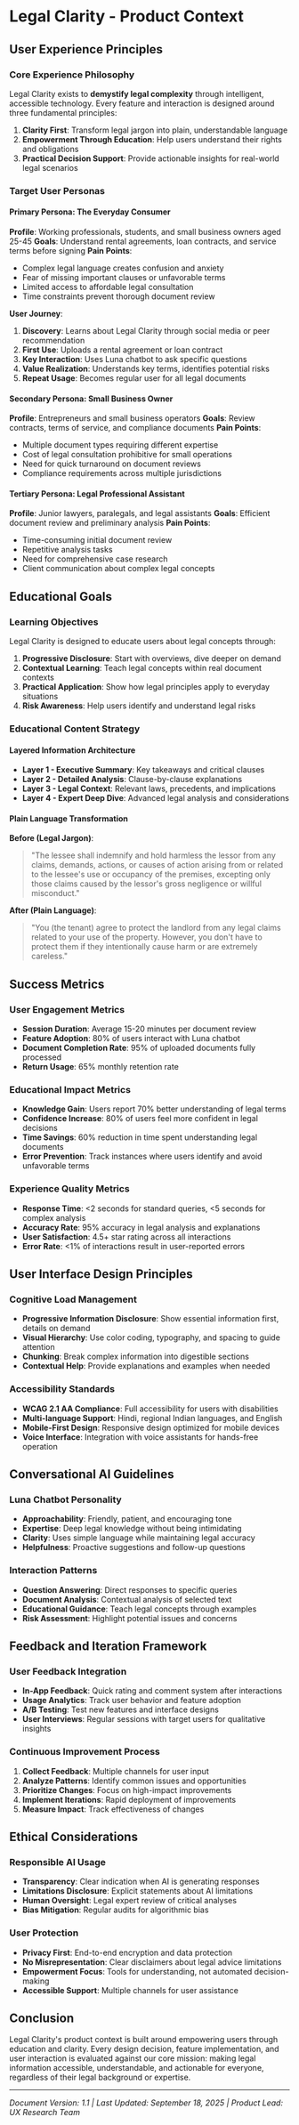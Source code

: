 # Legal Clarity - Product Context

## User Experience Principles

### Core Experience Philosophy
Legal Clarity exists to **demystify legal complexity** through intelligent, accessible technology. Every feature and interaction is designed around three fundamental principles:

1. **Clarity First**: Transform legal jargon into plain, understandable language
2. **Empowerment Through Education**: Help users understand their rights and obligations
3. **Practical Decision Support**: Provide actionable insights for real-world legal scenarios

### Target User Personas

#### Primary Persona: The Everyday Consumer
**Profile**: Working professionals, students, and small business owners aged 25-45
**Goals**: Understand rental agreements, loan contracts, and service terms before signing
**Pain Points**:
- Complex legal language creates confusion and anxiety
- Fear of missing important clauses or unfavorable terms
- Limited access to affordable legal consultation
- Time constraints prevent thorough document review

**User Journey**:
1. **Discovery**: Learns about Legal Clarity through social media or peer recommendation
2. **First Use**: Uploads a rental agreement or loan contract
3. **Key Interaction**: Uses Luna chatbot to ask specific questions
4. **Value Realization**: Understands key terms, identifies potential risks
5. **Repeat Usage**: Becomes regular user for all legal documents

#### Secondary Persona: Small Business Owner
**Profile**: Entrepreneurs and small business operators
**Goals**: Review contracts, terms of service, and compliance documents
**Pain Points**:
- Multiple document types requiring different expertise
- Cost of legal consultation prohibitive for small operations
- Need for quick turnaround on document reviews
- Compliance requirements across multiple jurisdictions

#### Tertiary Persona: Legal Professional Assistant
**Profile**: Junior lawyers, paralegals, and legal assistants
**Goals**: Efficient document review and preliminary analysis
**Pain Points**:
- Time-consuming initial document review
- Repetitive analysis tasks
- Need for comprehensive case research
- Client communication about complex legal concepts

## Educational Goals

### Learning Objectives
Legal Clarity is designed to educate users about legal concepts through:

1. **Progressive Disclosure**: Start with overviews, dive deeper on demand
2. **Contextual Learning**: Teach legal concepts within real document contexts
3. **Practical Application**: Show how legal principles apply to everyday situations
4. **Risk Awareness**: Help users identify and understand legal risks

### Educational Content Strategy

#### Layered Information Architecture
- **Layer 1 - Executive Summary**: Key takeaways and critical clauses
- **Layer 2 - Detailed Analysis**: Clause-by-clause explanations
- **Layer 3 - Legal Context**: Relevant laws, precedents, and implications
- **Layer 4 - Expert Deep Dive**: Advanced legal analysis and considerations

#### Plain Language Transformation
**Before (Legal Jargon)**:
> "The lessee shall indemnify and hold harmless the lessor from any claims, demands, actions, or causes of action arising from or related to the lessee's use or occupancy of the premises, excepting only those claims caused by the lessor's gross negligence or willful misconduct."

**After (Plain Language)**:
> "You (the tenant) agree to protect the landlord from any legal claims related to your use of the property. However, you don't have to protect them if they intentionally cause harm or are extremely careless."

## Success Metrics

### User Engagement Metrics
- **Session Duration**: Average 15-20 minutes per document review
- **Feature Adoption**: 80% of users interact with Luna chatbot
- **Document Completion Rate**: 95% of uploaded documents fully processed
- **Return Usage**: 65% monthly retention rate

### Educational Impact Metrics
- **Knowledge Gain**: Users report 70% better understanding of legal terms
- **Confidence Increase**: 80% of users feel more confident in legal decisions
- **Time Savings**: 60% reduction in time spent understanding legal documents
- **Error Prevention**: Track instances where users identify and avoid unfavorable terms

### Experience Quality Metrics
- **Response Time**: <2 seconds for standard queries, <5 seconds for complex analysis
- **Accuracy Rate**: 95% accuracy in legal analysis and explanations
- **User Satisfaction**: 4.5+ star rating across all interactions
- **Error Rate**: <1% of interactions result in user-reported errors

## User Interface Design Principles

### Cognitive Load Management
- **Progressive Information Disclosure**: Show essential information first, details on demand
- **Visual Hierarchy**: Use color coding, typography, and spacing to guide attention
- **Chunking**: Break complex information into digestible sections
- **Contextual Help**: Provide explanations and examples when needed

### Accessibility Standards
- **WCAG 2.1 AA Compliance**: Full accessibility for users with disabilities
- **Multi-language Support**: Hindi, regional Indian languages, and English
- **Mobile-First Design**: Responsive design optimized for mobile devices
- **Voice Interface**: Integration with voice assistants for hands-free operation

## Conversational AI Guidelines

### Luna Chatbot Personality
- **Approachability**: Friendly, patient, and encouraging tone
- **Expertise**: Deep legal knowledge without being intimidating
- **Clarity**: Uses simple language while maintaining legal accuracy
- **Helpfulness**: Proactive suggestions and follow-up questions

### Interaction Patterns
- **Question Answering**: Direct responses to specific queries
- **Document Analysis**: Contextual analysis of selected text
- **Educational Guidance**: Teach legal concepts through examples
- **Risk Assessment**: Highlight potential issues and concerns

## Feedback and Iteration Framework

### User Feedback Integration
- **In-App Feedback**: Quick rating and comment system after interactions
- **Usage Analytics**: Track user behavior and feature adoption
- **A/B Testing**: Test new features and interface designs
- **User Interviews**: Regular sessions with target users for qualitative insights

### Continuous Improvement Process
1. **Collect Feedback**: Multiple channels for user input
2. **Analyze Patterns**: Identify common issues and opportunities
3. **Prioritize Changes**: Focus on high-impact improvements
4. **Implement Iterations**: Rapid deployment of improvements
5. **Measure Impact**: Track effectiveness of changes

## Ethical Considerations

### Responsible AI Usage
- **Transparency**: Clear indication when AI is generating responses
- **Limitations Disclosure**: Explicit statements about AI limitations
- **Human Oversight**: Legal expert review of critical analyses
- **Bias Mitigation**: Regular audits for algorithmic bias

### User Protection
- **Privacy First**: End-to-end encryption and data protection
- **No Misrepresentation**: Clear disclaimers about legal advice limitations
- **Empowerment Focus**: Tools for understanding, not automated decision-making
- **Accessible Support**: Multiple channels for user assistance

## Conclusion

Legal Clarity's product context is built around empowering users through education and clarity. Every design decision, feature implementation, and user interaction is evaluated against our core mission: making legal information accessible, understandable, and actionable for everyone, regardless of their legal background or expertise.

---

*Document Version: 1.1 | Last Updated: September 18, 2025 | Product Lead: UX Research Team*
